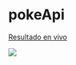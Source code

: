 # pokeApi
<a href="https://lista-detareas.netlify.app/" target="blank">Resultado en vivo</a>

<img src="https://screenshot-proxy.netlify.app/f_jpg,w_336/https://d33wubrfki0l68.cloudfront.net/622a5b0afc5c7f0b684459fb/screenshot_2022-03-10-20-09-55-0000.png" taget="__black"> 

